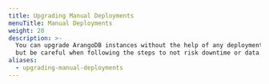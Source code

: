 ```yaml
---
title: Upgrading Manual Deployments
menuTitle: Manual Deployments
weight: 20
description: >-
  You can upgrade ArangoDB instances without the help of any deployment tools
  but be careful when following the steps to not risk downtime or data loss
aliases:
  - upgrading-manual-deployments
---
```

